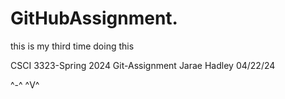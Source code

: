 # GitHubAssignment.
this is my third time doing this

CSCI 3323-Spring 2024
Git-Assignment
Jarae Hadley
04/22/24

^-^
^V^